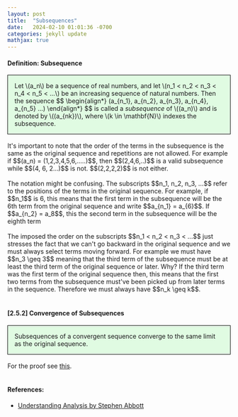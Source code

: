 ```yaml
---
layout: post
title:  "Subsequences"
date:   2024-02-10 01:01:36 -0700
categories: jekyll update
mathjax: true
---
```

<!------------------------------------------------------------------------------------>
<h4><b>Definition: Subsequence</b></h4>
<div style="background-color: #E0FBE2; padding: 15px 15px 15px 15px; border:1px solid black;">
	Let \(a_n\) be a sequence of real numbers, and let \(n_1 < n_2 < n_3 < n_4 < n_5 < ...\) be an increasing sequence of natural numbers. Then the sequence
		  $$
		  \begin{align*}
		  (a_{n_1}, a_{n_2}, a_{n_3}, a_{n_4}, a_{n_5} ...)
		  \end{align*}
		  $$
    is called a <i>subsequence</i> of \((a_n)\) and is denoted by \((a_{nk})\), where \(k \in \mathbf{N}\) indexes the subsequence.
</div>
<br>
It's important to note that the order of the terms in the subsequence is the same as the original sequence and repetitions are not allowed. For example if $$(a_n) = (1,2,3,4,5,6,.....)$$, then $$(2,4,6,..)$$ is a valid subsequence while $$(4, 6, 2...)$$ is not. $$(2,2,2,2)$$ is not either.
<br>
<br>
The notation might be confusing. The subscripts $$n_1, n_2, n_3, ...$$ refer to the positions of the terms in the original sequence. For example, if $$n_1$$ is 6, this means that the first term in the subsequence will be the 6th term from the original sequence and write  $$a_{n_1} = a_{6}$$. If $$a_{n_2} = a_8$$, this the second term in the subsequence will be the eighth term 
<br>
<br>
The imposed the order on the subscripts $$n_1 < n_2 < n_3 < ...$$ just stresses the fact that we can't go backward in the original sequence and we must always select terms moving forward. For example we must have $$n_3 \geq 3$$ meaning that the third term of the subsequence must be at least the third term of the original sequence or later. Why? If the third term was the first term of the original sequence then, this means that the first two terms from the subsequence must've been picked up from later terms in the sequence. Therefore we must always have $$n_k \geq k$$. 
<br>
<br>
<!------------------------------------------------------------------------------------>
<h4><b>[2.5.2] Convergence of Subsequences</b></h4>
<div style="background-color: #E0FBE2; padding: 15px 15px 15px 15px; border:1px solid black;">
  Subsequences of a convergent sequence converge to the same limit as the original sequence.
</div>
<br>
For the proof see <a href="https://strncat.github.io/jekyll/update/2024/06/11/analysis-seq-subseq-convergence.html">this</a>.
<br>
<br>
<!------------------------------------------------------------------------------------>
<h4><b>References:</b></h4>
<ul>
<li><a href="https://www.amazon.com/Understanding-Analysis-Undergraduate-Texts-Mathematics/dp/1493927116">Understanding Analysis by Stephen Abbott</a></li>
</ul>